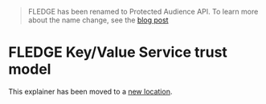 > FLEDGE has been renamed to Protected Audience API. To learn more about the name change, see the [blog post](https://privacysandbox.com/intl/en_us/news/protected-audience-api-our-new-name-for-fledge)

# FLEDGE Key/Value Service trust model

This explainer has been moved to a [new location](https://github.com/privacysandbox/fledge-docs/blob/main/key_value_service_trust_model.md).
